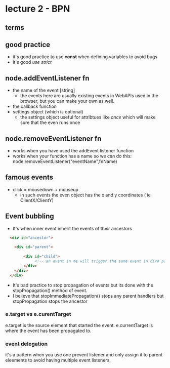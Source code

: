 # lecture 2 - BPN

## terms

## good practice

- it's good practice to use **const** when defining variables to avoid bugs
- it's good _use strict_

## node.addEventListener fn

- the name of the event [string]
  - the events here are usually existing events in WebAPIs used in the browser, but you can make your own as well. 
- the callback function 
- settings object (which is optional)
  - the settings object useful for attribtues like _once_ which will make sure that the even runs once

## node.removeEventListener fn

- works when you have used the addEvent listener function
- works when your function has a name so we can do this: node.removeEventListener("eventName",fnName)

## famous events

- click = mousedown + mouseup
  - in such events the even object has the x and y coordinates  ( ie ClientX/ClientY)

## Event bubbling

- It's when inner event inherit the events of their ancestors

```html
  <div id="ancestor">
        
    <div id="parent">
        
        <div id="child">
             <!-- an event in me will trigger the same event in div# parent and div#ancestor -->
        </div>
    </div>
  </div>
```

- It's bad practice to stop propagation of events but its done with the stopPropagation() method of event. 
- I believe that stopImmediatePropagation() stops any parent handlers but stopPropagation stops the ancestor

### e.target vs e.curentTarget

e.target is the source element that started the event.  e.currentTarget is where the event has been propagated to. 

### event delegation

it's a pattern when you use one prevent listener and only assign it to parent eleements to avoid having multiple event listeners. 
